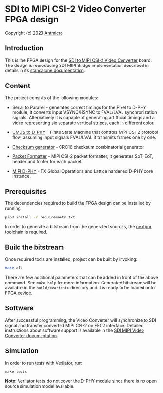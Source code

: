 # SDI to MIPI CSI-2 Video Converter FPGA design

Copyright (c) 2023 [Antmicro](https://antmicro.com/)

## Introduction

This is the FPGA design for the [SDI to MIPI CSI-2 Video Converter](https://github.com/antmicro/sdi-mipi-video-converter) board.
The design is reproducing SDI MIPI Bridge implementation described in details in its [standalone documentation](https://antmicro.github.io/sdi-mipi-bridge/introduction.html).

## Content

The project consists of the following modules:

* [Serial to Parallel](src/sdi2mipi.py) - generates correct timings for the Pixel to D-PHY module, it converts input VSYNC/HSYNC to FVAL/LVAL synchronization signals.
Alternatively it is capable of generating artifficial timings and a video representing six separate vertical stripes, each in different color.

* [CMOS to D-PHY](src/cmos2dphy.py) - Finite State Machine that controls MIPI CSI-2 protocol flow, assuming input signals FVAL/LVAL it transmits frames one by one.

* [Checksum generator](src/crc16.py) - CRC16 checksum combinatorial generator.

* [Packet Formatter](src/packet_formatter.py) - MIPI CSI-2 packet formatter, it generates SoT, EoT, header and footer for each packet.

* [MIPI D-PHY](src/mipi_dphy.py) - TX Global Operations and Lattice hardened D-PHY core instance.

## Prerequisites

The dependencies required to build the FPGA design can be installed by running:
```bash
pip3 install -r requirements.txt
```
In order to generate a bitstream from the generated sources, the [nextpnr](https://github.com/YosysHQ/nextpnr) toolchain is required.

## Build the bitstream

Once required tools are installed, project can be built by invoking:
```bash
make all
```
There are few additional parameters that can be added in front of the above command.
See `make help` for more information.
Generated bitstream will be available in the `build/<variant>` directory and it is ready to be loaded onto FPGA device.

## Software

After successful programming, the Video Converter will synchronize to SDI signal and transfer converted MIPI CSI-2 on FFC2 interface.
Detailed instructions about software support is available in the [SDI MIPI Video Converter documentation](https://antmicro.github.io/sdi-mipi-video-converter/software.html).

## Simulation

In order to run tests with Verilator, run:
```
make tests
```
**Note:** Verilator tests do not cover the D-PHY module since there is no open source simulation model available.
